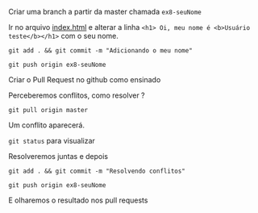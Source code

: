 Criar uma branch a partir da master chamada `ex8-seuNome`

Ir no arquivo [index.html](index.html) e alterar a linha `<h1> Oi, meu nome é <b>Usuário teste</b></h1>` com o seu nome.

`git add . && git commit -m "Adicionando o meu nome"`

`git push origin ex8-seuNome`

Criar o Pull Request no github como ensinado

Perceberemos conflitos, como resolver ?

`git pull origin master`

Um conflito aparecerá.

`git status` para visualizar

Resolveremos juntas e depois

`git add . && git commit -m "Resolvendo conflitos"`

`git push origin ex8-seuNome`

E olharemos o resultado nos pull requests

